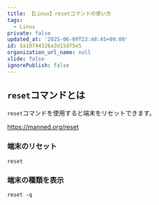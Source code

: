 ```yaml
---
title: 【Linux】resetコマンドの使い方
tags:
  - Linux
private: false
updated_at: '2025-06-09T23:48:45+09:00'
id: 5a10744326a3d15d75e5
organization_url_name: null
slide: false
ignorePublish: false
---
```


## `reset`コマンドとは

`reset`コマンドを使用すると端末をリセットできます。

https://manned.org/reset

### 端末のリセット

```terminal
reset
```

### 端末の種類を表示

```terminal
reset -q
```
